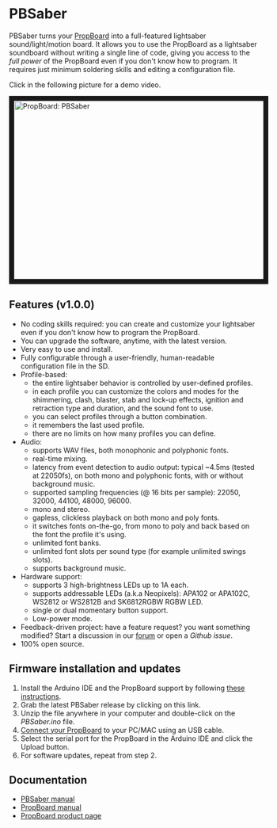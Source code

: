 # PBSaber

PBSaber turns your [PropBoard](https://www.artekit.eu/products/devboards/propboard) into a full-featured lightsaber sound/light/motion board. It allows you to use the PropBoard as a lightsaber soundboard without writing a single line of code, giving you access to the *full power* of the PropBoard even if you don't know how to program. It requires just minimum soldering skills and editing a configuration file.

Click in the following picture for a demo video.

<a href="http://www.youtube.com/watch?feature=player_embedded&v=J88ACAQPcTY
" target="_blank"><img src="https://www.artekit.eu/resources/doc/propboard-pbsaber/youtube_thumb.png" 
alt="PropBoard: PBSaber" width="640" height="360" border="10" /></a>

## Features (v1.0.0)

* No coding skills required: you can create and customize your lightsaber even if you don't know how to program the PropBoard.
* You can upgrade the software, anytime, with the latest version.
* Very easy to use and install.
* Fully configurable through a user-friendly, human-readable configuration file in the SD.
* Profile-based:
	* the entire lightsaber behavior is controlled by user-defined profiles.
	* in each profile you can customize the colors and modes for the shimmering, clash, blaster, stab and lock-up effects, ignition and retraction type and duration, and the sound font to use.
	* you can select profiles through a button combination.
	* it remembers the last used profile.
	* there are no limits on how many profiles you can define.
* Audio:
	* supports WAV files, both monophonic and polyphonic fonts.
	* real-time mixing.
	* latency from event detection to audio output: typical ~4.5ms (tested at 22050fs), on both mono and polyphonic fonts, with or without background music.
	* supported sampling frequencies (@ 16 bits per sample): 22050, 32000, 44100, 48000, 96000.
	* mono and stereo.
	* gapless, clickless playback on both mono and poly fonts.
	* it switches fonts on-the-go, from mono to poly and back based on the font the profile it's using.
	* unlimited font banks.
	* unlimited font slots per sound type (for example unlimited swings slots).
	* supports background music.
* Hardware support:
	* supports 3 high-brightness LEDs up to 1A each.
	* supports addressable LEDs (a.k.a Neopixels): APA102 or APA102C, WS2812 or WS2812B and SK6812RGBW RGBW LED.
	* single or dual momentary button support.
	* Low-power mode.
* Feedback-driven project: have a feature request? you want something modified? Start a discussion in our [forum](https://forum.artekit.eu/c/propboard) or open a *Github issue*.
* 100% open source.

## Firmware installation and updates

1. Install the Arduino IDE and the PropBoard support by following [these instructions](https://www.artekit.eu/doc/guides/propboard-manual#arduino-ide-installation).
2. Grab the latest PBSaber release by clicking on this link.
3. Unzip the file anywhere in your computer and double-click on the *PBSaber.ino* file.
4. [Connect your PropBoard](https://www.artekit.eu/doc/guides/propboard-manual#connecting-the-usb-cable) to your PC/MAC using an USB cable.
5. Select the serial port for the PropBoard in the Arduino IDE and click the Upload button.
2. For software updates, repeat from step 2.

## Documentation

* [PBSaber manual](https://www.artekit.eu/doc/guides/propboard-pbsaber)
* [PropBoard manual](https://www.artekit.eu/doc/guides/propboard-manual)
* [PropBoard product page](https://www.artekit.eu/products/devboards/propboard)